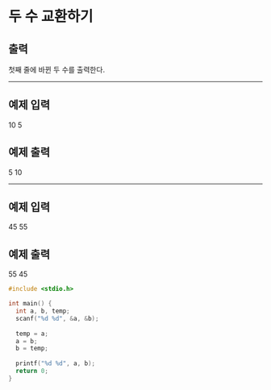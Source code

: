 # 두 수 교환하기

## 출력

첫째 줄에 바뀐 두 수를 출력한다.

-----------------

## 예제 입력

10 5

## 예제 출력

5 10

------------------

## 예제 입력

45 55

## 예제 출력

55 45

```C++
#include <stdio.h>

int main() {
  int a, b, temp;
  scanf("%d %d", &a, &b);
  
  temp = a;
  a = b;
  b = temp;
  
  printf("%d %d", a, b);
  return 0;
}
```



